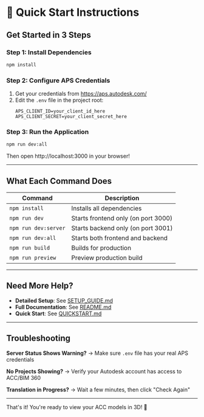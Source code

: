 # 🚀 Quick Start Instructions

## Get Started in 3 Steps

### Step 1: Install Dependencies
```bash
npm install
```

### Step 2: Configure APS Credentials

1. Get your credentials from https://aps.autodesk.com/
2. Edit the `.env` file in the project root:
   ```env
   APS_CLIENT_ID=your_client_id_here
   APS_CLIENT_SECRET=your_client_secret_here
   ```

### Step 3: Run the Application
```bash
npm run dev:all
```

Then open http://localhost:3000 in your browser!

---

## What Each Command Does

| Command | Description |
|---------|-------------|
| `npm install` | Installs all dependencies |
| `npm run dev` | Starts frontend only (on port 3000) |
| `npm run dev:server` | Starts backend only (on port 3001) |
| `npm run dev:all` | Starts both frontend and backend |
| `npm run build` | Builds for production |
| `npm run preview` | Preview production build |

---

## Need More Help?

- **Detailed Setup**: See [SETUP_GUIDE.md](./SETUP_GUIDE.md)
- **Full Documentation**: See [README.md](./README.md)
- **Quick Start**: See [QUICKSTART.md](./QUICKSTART.md)

---

## Troubleshooting

**Server Status Shows Warning?**
→ Make sure `.env` file has your real APS credentials

**No Projects Showing?**
→ Verify your Autodesk account has access to ACC/BIM 360

**Translation in Progress?**
→ Wait a few minutes, then click "Check Again"

---

That's it! You're ready to view your ACC models in 3D! 🎉

